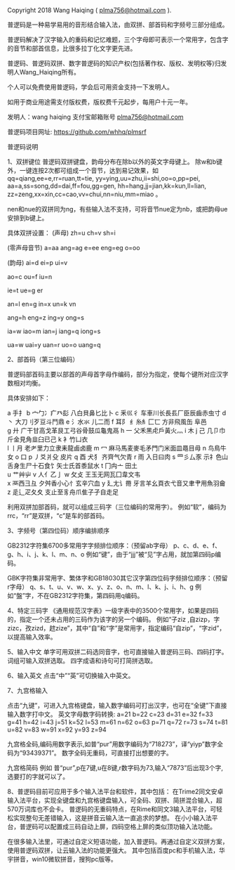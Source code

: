 Copyright 2018 Wang Haiqing ( plma756@hotmail.com ).

普逻码是一种易学易用的音形结合输入法，由双拼、部首码和字频号三部分组成。

普逻码解决了汉字输入的重码和记忆难题，三个字母即可表示一个常用字，包含字的音节和部首信息，比很多拉丁化文字更先进。

普逻码、普逻码双拼、数字普逻码的知识产权(包括著作权、版权、发明权等)归发明人Wang_Haiqing所有。

个人可以免费使用普逻码，学会后可用资金支持一下发明人。

如用于商业用途需支付版权费，版权费千元起步，每用户十元一年。

发明人：wang haiqing 支付宝邮箱账号 plma756@hotmail.com

普逻码项目网址: https://github.com/whhq/plmsrf


普逻码说明

1、双拼键位
普逻码双拼键盘，韵母分布在除b以外的英文字母键上。
除w和b键外，一键连按2次都可组成一个音节，达到易记效果，如
qq=qiang,ee=e,rr=ruan,tt=tie,
yy=ying,uu=zhu,ii=shi,oo=o,pp=pei,
aa=a,ss=song,dd=dai,ff=fou,gg=gen,
hh=hang,jj=jian,kk=kun,ll=lian,
zz=zeng,xx=xin,cc=cao,vv=chui,nn=niu,mm=miao 。

nen和nue的双拼同为ng，有些输入法不支持，可将音节nue定为nb，或把韵母ue安排到b键上。

具体双拼设置：
(声母)
zh=u
ch=v
sh=i

(零声母音节)
a=aa
ang=ag
e=ee
eng=eg
o=oo

(韵母)
ai=d
ei=p
ui=v

ao=c
ou=f
iu=n

ie=t
ue=g
er

an=l
en=g
in=x
un=k
vn

ang=h
eng=z
ing=y
ong=s

ia=w
iao=m
ian=j
iang=q
iong=s

ua=w
uai=y
uan=r
uo=o
uang=q


2、部首码（第三位编码）

普逻码部首码主要以部首的声母首字母作编码，部分为指定，使每个键所对应汉字数相对均衡。

具体安排如下：

a     手扌
b	 宀勹冫疒癶髟       八白貝鼻匕比卜
c	 釆巛彳             车車川长長镸厂臣辰齒赤虫寸 
d	丶                  大刀刂歹豆斗鬥鼎
e    氵水氺                儿二而
f     耳阝 纟糸糹匚匸      方非飛風缶  阜邑  
g	 廾                 广干甘高戈革艮工弓谷骨鼓瓜龜鬼鬲
h	 一                 父禾黑虍戶黃火灬
i    木
j	 己                 几卩巾斤金見角韭臼已己
k	 衤竹凵衣  
l	 丨月              老耂里力立隶耒龍鹵卤鹿 
m	  冖               麻马馬麦麥毛矛門门米面皿黽目毋
n	 鸟鳥牛女
o    口
p	丿爻爿殳           皮片 
q	 酉                犬犭 齐齊气欠青
r	 雨                入日曰肉
s	 罒彡厶豕          示礻色山舌身生尸十石食饣矢士氏首黍鼠水
t	 冂禸亠            田土  
u    艹艸屮
v    人亻乙亅
w	 攵攴              王玉无网瓦囗韋文韦  
x	 襾西彐彑          夕舛香小心忄玄辛穴血
y	 廴尢讠黹          牙言羊幺頁衣弋音又聿肀用魚羽龠  
z	 辵辶疋夂夊        支止至豸舟爪隹子孑自走足 

利用双拼加部首码，就可以组成三码字（三位编码的常用字）。
例如“软”，编码为rrc，“rr”是双拼，“c”是车的部首码。

3、字频号（第四位码）顺序编排顺序

GB2312字符集6700多常用字字频排位顺序：（预留ab字母）
p、c、d、e、f、g、h、i、j、k、l、m、n、o
例如“键”，由于“jjj”被“见”字占用，就加第四码p编码。
 

GBK字符集非常用字、繁体字和GB18030其它汉字第四位码字频排位顺序：（预留r字母）
q、s、t、u、v、w、x、y、z、o、n、m、l、k、j、i、h、g
例如“盤”字，不在GB2312字符集，第四码用q编码。

4、特定三码字
《通用规范汉字表》一级字表中的3500个常用字，如果是四码的，指定一个还未占用的三码作为该字的另一个编码。
例如“子ziz ,自zizp，字zizc，孜zizd，趑zize”，其中“自”和“字”是常用字，指定编码“自zip”，“字zid”，以提高输入效率。

5、输入中文
单字可用双拼二码选同音字，也可直接输入普逻码三码、四码打字。
词组可输入双拼选取。
四字成语和诗句可打简拼选取。
 
6、输入英文
点击“中”“英”可切换输入中英文。
 
7、九宫格输入

点击“九键”，可进入九宫格键盘，输入数字编码可打出汉字，也可在“全键”下直接输入数字打中文。
英文字母数字码转换:
a=21 b=22 c=23
d=31 e=32 f=33
g=41 h=42 i=43
j=51 k=52 l=53
m=61 n=62 o=63
p=71 q=72 r=73 s=74
t=81 u=82 v=83
w=91 x=92 y=93 z=94

九宫格全码,编码用数字表示,如普“pur”用数字编码为“718273”，译“yiyp”数字全码为“93439371”。
数字全码无重码，可直接打出想要的字。

九宫格简码
例如 普“pur”,p在7键,u在8键,r数字码为73,输入“7873”后出现3个字,选要打的字就可以了。


8、普逻码目前可应用于多个输入法平台和软件，其中包括：
在Trime2同文安卓输入法平台，实现全键盘和九宫格键盘输入，可全码、双拼、简拼混合输入，超570万词库也不会卡。
普逻码的无重码特点，在Rime和同文3输入法平台，可轻松实现整句无差错输入，这是拼音云输入法一直追求的梦想。
在小小输入法平台，普逻码可以配置成三码自动上屏，四码空格上屏的类似顶功输入法功能。

在很多输入法里，可通过自定义短语功能，加入普逻码。再通过自定义双拼方案，使用普逻码双拼，让云输入法的功能更强大。
其中包括百度pc和手机输入法，华宇拼音，win10微软拼音，搜狗pc版等。
